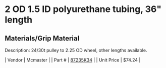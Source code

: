# 2 OD 1.5 ID polyurethane tubing, 36" length
## Materials/Grip Material
Description: 	24/30t pulley to 2.25 OD wheel, other lengths available. 

| Vendor | Mcmaster | 
| Part # | [87235K34](http://www.mcmaster.com/) | 
| Unit Price | $74.24 | 

